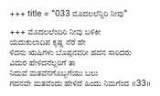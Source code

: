 +++
title = "033 ಮೊದಲಲೆನ್ದಿರಿ ನೀವು"

+++
ಮೊದಲಲೆಂದಿರಿ ನೀವು ಬಳಿಕೀ  
ಯದುಕುಲಾದಿಪ ಕೃಷ್ಣ ನೆರೆ ಹೇ  
ಳಿದನು ಋಷಿಗಳು ಬೊಪ್ಪನವರೀ ಹದನ ಸಾರಿದರು  
ವಿದುರ ಹೇಳಿದನೆಲ್ಲರಿಗೆ ತಾ  
ನಿದುವೆ ಮತವೆನಗೊಬ್ಬಗೆಯು ಬಲು  
ಗದನವೇ ಮತವೆಂದು ಹೇಳಿದೆ ಹಿಂದು ನಿಮಗೆಂದ      ॥33॥